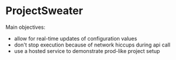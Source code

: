 # ProjectSweater
Main objectives:
- allow for real-time updates of configuration values
- don't stop execution because of network hiccups during api call
- use a hosted service to demonstrate prod-like project setup
